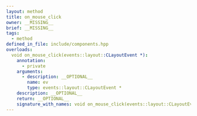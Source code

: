 ```yaml
---
layout: method
title: on_mouse_click
owner: __MISSING__
brief: __MISSING__
tags:
  - method
defined_in_file: include/components.hpp
overloads:
  void on_mouse_click(events::layout::CLayoutEvent *):
    annotation:
      - private
    arguments:
      - description: __OPTIONAL__
        name: ev
        type: events::layout::CLayoutEvent *
    description: __OPTIONAL__
    return: __OPTIONAL__
    signature_with_names: void on_mouse_click(events::layout::CLayoutEvent * ev)
---
```

